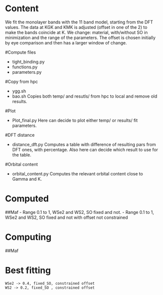 # Content
We fit the monolayer bands with the 11 band model, starting from the DFT values. 
The data at KGK and KMK is adjusted (offset in one of the 2) to make the bands coincide at K.
We change: material, with/without SO in minimization and the range of the parameters.
The offset is chosen initially by eye comparison and then has a larger window of change.

#Compute files
- tight_binding.py
- functions.py
- parameters.py

#Copy from hpc
- ygg.sh
- bao.sh
Copies both temp/ and resutls/ from hpc to local and remove old results.

#Plot
- Plot_final.py
Here can decide to plot either temp/ or results/ fit parameters.

#DFT distance
- distance_dft.py
Computes a table with difference of resulting pars from DFT ones, with percentage.
Also here can decide which result to use for the table.

#Orbital content
- orbital_content.py
Computes the relevant orbital content close to Gamma and K.

# Computed
##Maf
    - Range 0.1 to 1, WSe2 and WS2, SO fixed and not.
    - Range 0.1 to 1, WSe2 and WS2, SO fixed and not with offset not constrained

# Computing
##Maf


# Best fitting
    WSe2 -> 0.4, fixed_SO, constrained offset
    WS2 -> 0.2, fixed_SO , constrained offset
